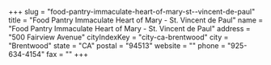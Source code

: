 +++
slug = "food-pantry-immaculate-heart-of-mary-st--vincent-de-paul"
title = "Food Pantry Immaculate Heart of Mary - St. Vincent de Paul"
name = "Food Pantry Immaculate Heart of Mary - St. Vincent de Paul"
address = "500  Fairview Avenue"
cityIndexKey = "city-ca-brentwood"
city = "Brentwood"
state = "CA"
postal = "94513"
website = ""
phone = "925-634-4154"
fax = ""
+++
